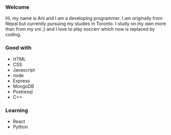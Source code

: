 ### Welcome

<!--
**slama-pakhrin/slama-pakhrin** is a ✨ _special_ ✨ repository because its `README.md` (this file) appears on your GitHub profile.

Here are some ideas to get you started:

- 🔭 I’m currently working on ...
- 🌱 I’m currently learning ...
- 👯 I’m looking to collaborate on ...
- 🤔 I’m looking for help with ...
- 💬 Ask me about ...
- 📫 How to reach me: ...
- 😄 Pronouns: ...
- ⚡ Fun fact: ...
-->
Hi, my name is Arii and I am a developing programmer. 
I am originally from Nepal but currently pursuing my studies in Toronto. I study on my own more than from my uni ;) and I love to play soccerr which now is replaced by coding. 


### Good with

- HTML
- CSS
- Javascript
- node
- Express
- MongoDB
- Postresql
- C++

### Learning

- React
- Python
